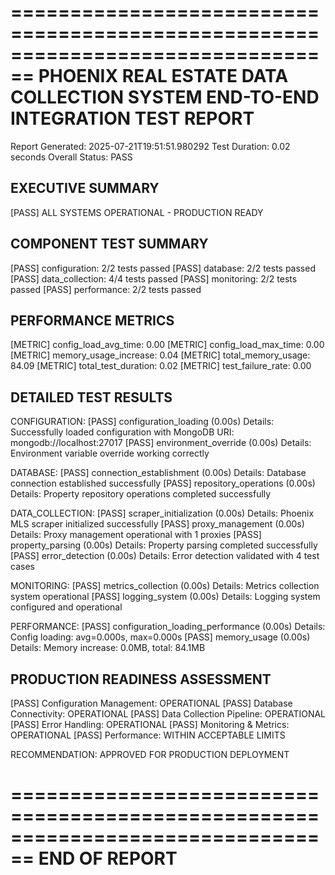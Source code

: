 ================================================================================
PHOENIX REAL ESTATE DATA COLLECTION SYSTEM
END-TO-END INTEGRATION TEST REPORT
================================================================================
Report Generated: 2025-07-21T19:51:51.980292
Test Duration: 0.02 seconds
Overall Status: PASS

EXECUTIVE SUMMARY
--------------------
[PASS] ALL SYSTEMS OPERATIONAL - PRODUCTION READY

COMPONENT TEST SUMMARY
-------------------------
[PASS] configuration: 2/2 tests passed
[PASS] database: 2/2 tests passed
[PASS] data_collection: 4/4 tests passed
[PASS] monitoring: 2/2 tests passed
[PASS] performance: 2/2 tests passed

PERFORMANCE METRICS
--------------------
[METRIC] config_load_avg_time: 0.00
[METRIC] config_load_max_time: 0.00
[METRIC] memory_usage_increase: 0.04
[METRIC] total_memory_usage: 84.09
[METRIC] total_test_duration: 0.02
[METRIC] test_failure_rate: 0.00

DETAILED TEST RESULTS
-------------------------

CONFIGURATION:
  [PASS] configuration_loading (0.00s)
     Details: Successfully loaded configuration with MongoDB URI: mongodb://localhost:27017
  [PASS] environment_override (0.00s)
     Details: Environment variable override working correctly

DATABASE:
  [PASS] connection_establishment (0.00s)
     Details: Database connection established successfully
  [PASS] repository_operations (0.00s)
     Details: Property repository operations completed successfully

DATA_COLLECTION:
  [PASS] scraper_initialization (0.00s)
     Details: Phoenix MLS scraper initialized successfully
  [PASS] proxy_management (0.00s)
     Details: Proxy management operational with 1 proxies
  [PASS] property_parsing (0.00s)
     Details: Property parsing completed successfully
  [PASS] error_detection (0.00s)
     Details: Error detection validated with 4 test cases

MONITORING:
  [PASS] metrics_collection (0.00s)
     Details: Metrics collection system operational
  [PASS] logging_system (0.00s)
     Details: Logging system configured and operational

PERFORMANCE:
  [PASS] configuration_loading_performance (0.00s)
     Details: Config loading: avg=0.000s, max=0.000s
  [PASS] memory_usage (0.00s)
     Details: Memory increase: 0.0MB, total: 84.1MB

PRODUCTION READINESS ASSESSMENT
-----------------------------------
[PASS] Configuration Management: OPERATIONAL
[PASS] Database Connectivity: OPERATIONAL
[PASS] Data Collection Pipeline: OPERATIONAL
[PASS] Error Handling: OPERATIONAL
[PASS] Monitoring & Metrics: OPERATIONAL
[PASS] Performance: WITHIN ACCEPTABLE LIMITS

RECOMMENDATION: APPROVED FOR PRODUCTION DEPLOYMENT

================================================================================
END OF REPORT
================================================================================
